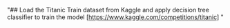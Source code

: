 "##  Load the Titanic Train dataset from Kaggle and apply decision tree classifier to train the model        [https://www.kaggle.com/competitions/titanic] " 
